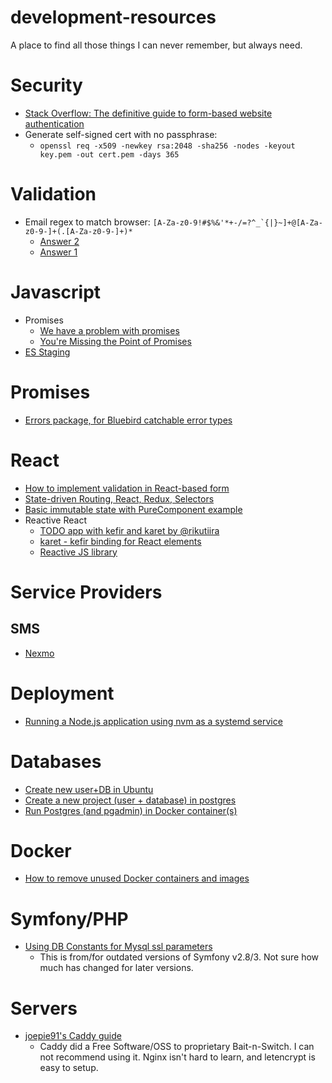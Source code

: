 # development-resources
A place to find all those things I can never remember, but always need.

# Security
- [Stack Overflow: The definitive guide to form-based website authentication](http://stackoverflow.com/questions/549/the-definitive-guide-to-form-based-website-authentication?rq=1)
- Generate self-signed cert with no passphrase:
  - `openssl req -x509 -newkey rsa:2048 -sha256 -nodes -keyout key.pem -out cert.pem -days 365`

# Validation
- Email regex to match browser: ``[A-Za-z0-9!#$%&'*+-/=?^_`{|}~]+@[A-Za-z0-9-]+(.[A-Za-z0-9-]+)*``
  - [Answer 2](https://stackoverflow.com/questions/4940120/is-there-a-java-implementation-of-the-html5-input-email-validation/4940155#4940155)
  - [Answer 1](https://stackoverflow.com/questions/7786058/find-the-regex-used-by-html5-forms-for-validation)

# Javascript
- Promises
  - [We have a problem with promises](https://pouchdb.com/2015/05/18/we-have-a-problem-with-promises.html)
  - [You're Missing the Point of Promises](https://blog.domenic.me/youre-missing-the-point-of-promises/)
- [ES Staging](https://gist.github.com/samsch/6038712759e3ef9cd779)

# Promises
- [Errors package, for Bluebird catchable error types](https://www.npmjs.com/package/errors)

# React
- [How to implement validation in React-based form](https://gist.github.com/samsch/fdc503902a66a7b577420b29bcdac843)
- [State-driven Routing, React, Redux, Selectors](http://www.thinkloop.com/article/state-driven-routing-react-redux-selectors/)
- [Basic immutable state with PureComponent example](http://codepen.io/anon/pen/ryOvwG?editors=0011)
- Reactive React
  - [TODO app with kefir and karet by @rikutiira](https://github.com/rikutiira/react-frp-todomvc)
  - [karet - kefir binding for React elements](https://github.com/calmm-js/karet)
  - [Reactive JS library](http://rpominov.github.io/kefir/)

# Service Providers

## SMS
- [Nexmo](https://www.nexmo.com/products/sms/)

# Deployment

- [Running a Node.js application using nvm as a systemd service](https://gist.github.com/joepie91/73ce30dd258296bd24af23e9c5f761aa)

# Databases
- [Create new user+DB in Ubuntu](https://medium.com/coding-blocks/creating-user-database-and-adding-access-on-postgresql-8bfcd2f4a91e)
- [Create a new project (user + database) in postgres](https://gist.github.com/samsch/3e757528cf30f9b3f49cfbb03bd49503)
- [Run Postgres (and pgadmin) in Docker container(s)](https://gist.github.com/samsch/a8a9c81a12cf35fe123ba063a5ecdf33)

# Docker
- [How to remove unused Docker containers and images](https://gist.github.com/samsch/77ca5e866e6d90cd2260b2a6027abfb5)

# Symfony/PHP
- [Using DB Constants for Mysql ssl parameters](https://gist.github.com/samsch/d5243de3924a8ad10df2)
  - This is from/for outdated versions of Symfony v2.8/3. Not sure how much has changed for later versions.

# Servers
- [joepie91's Caddy guide](https://gist.github.com/joepie91/2b02afe2dfa65ef1d2b9975ca2d0ece3)
  - Caddy did a Free Software/OSS to proprietary Bait-n-Switch. I can not recommend using it. Nginx isn't hard to learn, and letencrypt is easy to setup.
